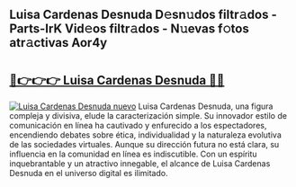 ## Luisa Cardenas Desnuda D𝚎sn𝚞dos filtr𝚊dos - Parts-IrK Vid𝚎os filtr𝚊dos - N𝚞evas f𝚘tos atr𝚊ctivas Aor4y

# <h2><a href="http://mb701u.tromn.icu/?c=Luisa+Cardenas+Desnuda">🔗👉👉👉 Luisa Cardenas Desnuda 🔗🔗</a></h2>

[![Luisa Cardenas Desnuda nuevo](https://i.imgur.com/pEAQMta.gif)](http://mb701u.tromn.icu/?c=Luisa+Cardenas+Desnuda)
Luisa Cardenas Desnuda, una figura compleja y divisiva, elude la caracterización simple. Su innovador estilo de comunicación en línea ha cautivado y enfurecido a los espectadores, encendiendo debates sobre ética, individualidad y la naturaleza evolutiva de las sociedades virtuales. Aunque su dirección futura no está clara, su influencia en la comunidad en línea es indiscutible. Con un espíritu inquebrantable y un atractivo innegable, el alcance de Luisa Cardenas Desnuda en el universo digital es ilimitado.
